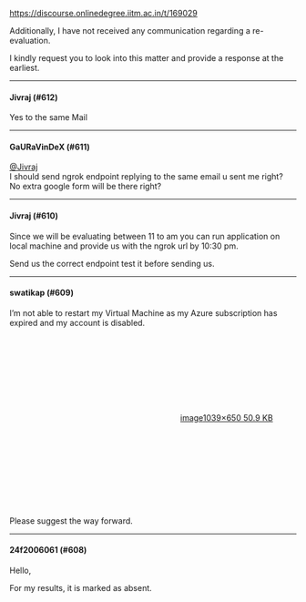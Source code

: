 https://discourse.onlinedegree.iitm.ac.in/t/169029

Additionally, I have not received any communication regarding a re-evaluation.</p>
<p>I kindly request you to look into this matter and provide a response at the earliest.</p><hr>

<h4>Jivraj (#612)</h4>
<p>Yes to the same Mail</p><hr>

<h4>GaURaVinDeX (#611)</h4>
<p><a class="mention" href="/u/jivraj">@Jivraj</a><br/>
I should send ngrok endpoint replying to the same email u sent me right?<br/>
No extra google form will be there right?</p><hr>

<h4>Jivraj (#610)</h4>
<p>Since we will be evaluating between 11 to am you can run application on local machine and provide us with the ngrok url by 10:30 pm.</p>
<p>Send us the correct endpoint test it before sending us.</p><hr>

<h4>swatikap (#609)</h4>
<p>I’m not able to restart my Virtual Machine as my Azure subscription has expired and my account is disabled.</p>
<p><div class="lightbox-wrapper"><a class="lightbox" data-download-href="/uploads/short-url/4iCZpv5HrkpZR3t4sdmaIbDaVSr.png?dl=1" href="https://europe1.discourse-cdn.com/flex013/uploads/iitm/original/3X/1/e/1e23c8a5b32bfb39bb7bd64e88135bdd6007c9d3.png" rel="noopener nofollow ugc" title="image"><div class="meta"><svg aria-hidden="true" class="fa d-icon d-icon-far-image svg-icon"><use href="#far-image"></use></svg><span class="filename">image</span><span class="informations">1039×650 50.9 KB</span><svg aria-hidden="true" class="fa d-icon d-icon-discourse-expand svg-icon"><use href="#discourse-expand"></use></svg></div></a></div></p>
<p>Please suggest the way forward.</p><hr>

<h4>24f2006061 (#608)</h4>
<p>Hello,</p>
<p>For my results, it is marked as absent.
